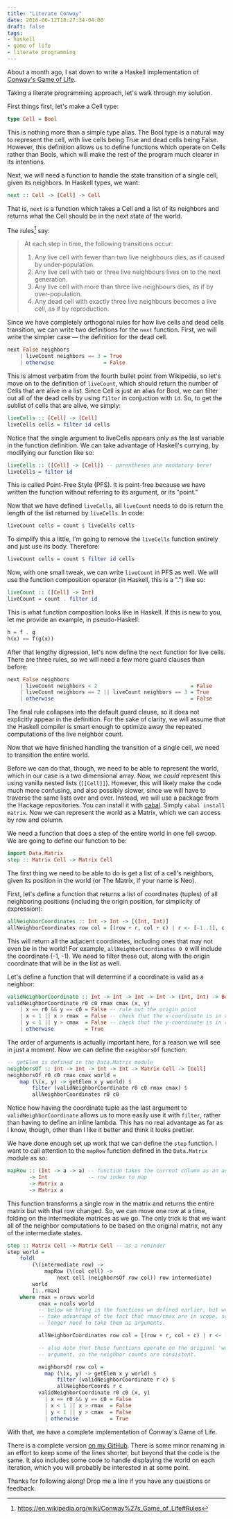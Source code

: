 ```yaml
---
title: "Literate Conway"
date: 2016-06-12T18:27:34-04:00
draft: false
tags:
- haskell
- game of life
- literate programming
---
```


About a month ago, I sat down to write a Haskell implementation of
[Conway's Game of Life](https://en.wikipedia.org/wiki/Conway's_Game_of_Life).

Taking a literate programming approach, let's walk through my solution.

First things first, let's make a Cell type:

```haskell
type Cell = Bool
```

This is nothing more than a simple type alias. The Bool type is a natural way
to represent the cell, with live cells being True and dead cells being False.
However, this definition allows us to define functions which operate on Cells
rather than Bools, which will make the rest of the program much clearer in its
intentions.

Next, we will need a function to handle the state transition of a single cell,
given its neighbors. In Haskell types, we want:

```haskell
next :: Cell -> [Cell] -> Cell
```

That is, `next` is a function which takes a Cell and a list of its neighbors
and returns what the Cell should be in the next state of the world.

The rules[^1] say:

> At each step in time, the following transitions occur:
> 1. Any live cell with fewer than two live neighbours dies, as if caused by
> under-population.
> 1. Any live cell with two or three live neighbours lives on to the next
> generation.
> 1. Any live cell with more than three live neighbours dies, as if by
> over-population.
> 1. Any dead cell with exactly three live neighbours becomes a live cell,
> as if by reproduction.

Since we have completely orthogonal rules for how live cells and dead cells
transition, we can write two definitions for the `next` function. First, we
will write the simpler case &mdash; the definition for the dead cell.

```haskell
next False neighbors
    | liveCount neighbors == 3 = True
    | otherwise                = False
```

This is almost verbatim from the fourth bullet point from Wikipedia, so let's
move on to the definition of `liveCount`, which should return the number of
Cells that are alive in a list. Since Cell is just an alias for Bool, we can
filter out all of the dead cells by using `filter` in conjuction with `id`. So,
to get the sublist of cells that are alive, we simply:

```haskell
liveCells :: [Cell] -> [Cell]
liveCells cells = filter id cells
```

Notice that the single argument to liveCells appears only as the last variable
in the function definition. We can take advantage of Haskell's currying, by
modifying our function like so:

```haskell
liveCells :: ([Cell] -> [Cell]) -- parentheses are mandatory here!
liveCells = filter id
```

This is called Point-Free Style (PFS). It is point-free because we have written
the function without referring to its argument, or its "point."

Now that we have defined `liveCells`, all `liveCount` needs to do is return the
length of the list returned by `liveCells`. In code:

```haskell
liveCount cells = count $ liveCells cells
```

To simplify this a little, I'm going to remove the `liveCells` function
entirely and just use its body. Therefore:

```haskell
liveCount cells = count $ filter id cells
```

Now, with one small tweak, we can write `liveCount` in PFS as well. We will use
the function composition operator (in Haskell, this is a ".") like so:

```haskell
liveCount :: ([Cell] -> Int)
liveCount = count . filter id
```

This is what function composition looks like in Haskell. If this is new to you,
let me provide an example, in pseudo-Haskell:

```haskell
h = f . g
h(x) == f(g(x))
```

After that lengthy digression, let's now define the `next` function for live
cells. There are three rules, so we will need a few more guard clauses than
before:

```haskell
next False neighbors
    | liveCount neighbors < 2                              = False
    | liveCount neighbors == 2 || liveCount neighbors == 3 = True
    | otherwise                                            = False
```

The final rule collapses into the default guard clause, so it does not
explicitly appear in the definition. For the sake of clarity, we will assume
that the Haskell compiler is smart enough to optimize away the repeated
computations of the live neighbor count.

Now that we have finished handling the transition of a single cell, we need to
transition the entire world.

Before we can do that, though, we need to be able to represent the world, which
in our case is a two dimensional array. Now, we _could_ represent this using
vanilla nested lists (`[[Cell]]`). However, this will likely make the code much
more confusing, and also possibly slower, since we will have to traverse the
same lists over and over. Instead, we will use a package from the Hackage
repositories. You can install it with [cabal](https://www.haskell.org/cabal/).
Simply `cabal install matrix`. Now we can represent the world as a Matrix,
which we can access by row and column.

We need a function that does a step of the entire world in one fell swoop. We
are going to define our function to be:

```haskell
import Data.Matrix
step :: Matrix Cell -> Matrix Cell
```

The first thing we need to be able to do is get a list of a cell's neighbors,
given its position in the world (or The Matrix, if your name is Neo).

First, let's define a function that returns a list of coordinates (tuples) of
all neighboring positions (including the origin position, for simplicity of
expression):

```haskell
allNeighborCoordinates :: Int -> Int -> [(Int, Int)]
allNeighborCoordinates row col = [(row + r, col + c) | r <- [-1..1], c <- [-1..1]]
```

This will return all the adjacent coordinates, including ones that may not even
be in the world! For example, `allNeighborCoordinates 0 0` will include the
coordinate (-1, -1). We need to filter these out, along with the origin
coordinate that will be in the list as well.

Let's define a function that will determine if a coordinate is valid as a
neighbor:

```haskell
validNeighborCoordinate :: Int -> Int -> Int -> Int -> (Int, Int) -> Bool
validNeighborCoordinate r0 c0 rmax cmax (x, y)
    | x == r0 && y == c0 = False -- rule out the origin point
    | x < 1 || x > rmax  = False -- check that the x-coordinate is in range
    | y < 1 || y > cmax  = False -- check that the y-coordinate is in range
    | otherwise          = True
```

The order of arguments is actually important here, for a reason we will see in
just a moment. Now we can define the `neighborsOf` function:

```haskell
-- getElem is defined in the Data.Matrix module
neighborsOf :: Int -> Int -> Int -> Int -> Matrix Cell -> [Cell]
neighborsOf r0 c0 rmax cmax world =
    map (\(x, y) -> getElem x y world) $
        filter (validNeighborCoordinate r0 c0 rmax cmax) $
        allNeighborCoordinates r0 c0
```

Notice how having the coordinate tuple as the last argument to
`validNeighborCoordinate` allows us to more easily use it with `filter`, rather
than having to define an inline lambda. This has no real advantage as far as I
know, though, other than I like it better and think it looks prettier.

We have done enough set up work that we can define the `step` function. I want
to call attention to the `mapRow` function defined in the `Data.Matrix` module
as so:

```haskell
mapRow :: (Int -> a -> a) -- function takes the current column as an additional argument
       -> Int             -- row index to map
       -> Matrix a
       -> Matrix a
```

This function transforms a single row in the matrix and returns the entire
matrix but with that row changed. So, we can move one row at a time, folding on
the intermediate matrices as we go. The only trick is that we want all of the
neighbor computations to be based on the original matrix, not any of the
intermediate states.

```haskell
step :: Matrix Cell -> Matrix Cell -- as a reminder
step world =
    foldl
        (\(intermediate row) ->
            mapRow (\(col cell) ->
                next cell (neighborsOf row col)) row intermediate)
        world
        [1..rmax]
    where rmax = nrows world
          cmax = ncols world
          -- below we bring in the functions we defined earlier, but we can
          -- take advantage of the fact that rmax/cmax are in scope, so we no
          -- longer need to take them as arguments.

          allNeighborCoordinates row col = [(row + r, col + c) | r <- [-1..1], c <- [-1..1]]

          -- also note that these functions operate on the original 'world'
          -- argument, so the neighbor counts are consistent.

          neighborsOf row col =
            map (\(x, y) -> getElem x y world) $
                filter (validNeighborCoordinate r c) $
                allNeighborCoords r c
          validNeighborCoordinate r0 c0 (x, y)
            | x == r0 && y == c0 = False
            | x < 1 || x > rmax  = False
            | y < 1 || y > cmax  = False
            | otherwise          = True

```

With that, we have a complete implementation of Conway's Game of Life.

There is a complete version [on my GitHub](https://github.com/ajm188/conway).
There is some minor renaming in an effort to keep some of the lines shorter,
but beyond that the code is the same. It also includes some code to handle
displaying the world on each iteration, which you will probably be interested
in at some point.

Thanks for following along! Drop me a line if you have any questions or
feedback.

[^1]: https://en.wikipedia.org/wiki/Conway%27s_Game_of_Life#Rules
